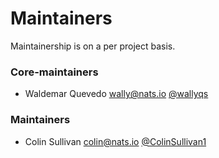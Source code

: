 # Maintainers

Maintainership is on a per project basis.

### Core-maintainers
  - Waldemar Quevedo <wally@nats.io> [@wallyqs](https://github.com/wallyqs)
  
### Maintainers
  - Colin Sullivan <colin@nats.io> [@ColinSullivan1](https://github.com/ColinSullivan1)
